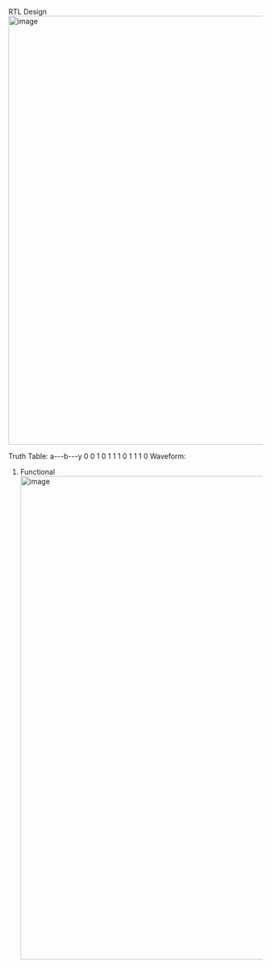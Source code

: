 RTL Design
<img width="850" alt="image" src="https://github.com/user-attachments/assets/9305e1bc-cc49-4195-8325-2dca282a1878">

Truth Table:
a---b---y
0   0   1
0   1   1
1   0   1
1   1   0
Waveform: 
1. Functional
   <img width="958" alt="image" src="https://github.com/user-attachments/assets/06fef6ac-e316-44cc-97db-cb65b09cd14b">
